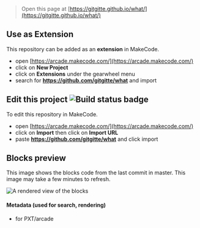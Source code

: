  


> Open this page at [https://gitgitte.github.io/what/](https://gitgitte.github.io/what/)

## Use as Extension

This repository can be added as an **extension** in MakeCode.

* open [https://arcade.makecode.com/](https://arcade.makecode.com/)
* click on **New Project**
* click on **Extensions** under the gearwheel menu
* search for **https://github.com/gitgitte/what** and import

## Edit this project ![Build status badge](https://github.com/gitgitte/what/workflows/MakeCode/badge.svg)

To edit this repository in MakeCode.

* open [https://arcade.makecode.com/](https://arcade.makecode.com/)
* click on **Import** then click on **Import URL**
* paste **https://github.com/gitgitte/what** and click import

## Blocks preview

This image shows the blocks code from the last commit in master.
This image may take a few minutes to refresh.

![A rendered view of the blocks](https://github.com/gitgitte/what/raw/master/.github/makecode/blocks.png)

#### Metadata (used for search, rendering)

* for PXT/arcade
<script src="https://makecode.com/gh-pages-embed.js"></script><script>makeCodeRender("{{ site.makecode.home_url }}", "{{ site.github.owner_name }}/{{ site.github.repository_name }}");</script>
